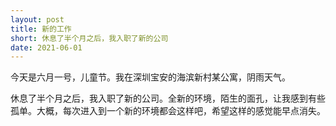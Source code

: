```yaml
---
layout: post
title: 新的工作
short: 休息了半个月之后，我入职了新的公司
date: 2021-06-01
---
```


今天是六月一号，儿童节。我在深圳宝安的海滨新村某公寓，阴雨天气。

休息了半个月之后，我入职了新的公司。全新的环境，陌生的面孔，让我感到有些孤单。大概，每次进入到一个新的环境都会这样吧，希望这样的感觉能早点消失。


